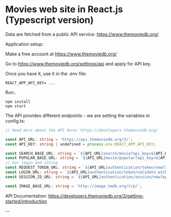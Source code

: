# Movies web site in React.js (Typescript version)

Data are fetched from a public API service: https://www.themoviedb.org/

Application setup:

Make a free account at https://www.themoviedb.org/

Go to https://www.themoviedb.org/settings/api
and apply for API key.

Once you have it, use it in the .env file:

```
REACT_APP_API_KEY= ...
```

Run:.

```
npm install
npm start
```

The API provides different endpoints - we are setting the variables in config.ts:
```typescript
// Read more about the API here: https://developers.themoviedb.org/

const API_URL: string = 'https://api.themoviedb.org/3/';
const API_KEY: string | undefined = process.env.REACT_APP_API_KEY;

const SEARCH_BASE_URL: string = `${API_URL}search/movie?api_key=${API_KEY}&language=en-US&query=`;
const POPULAR_BASE_URL: string = `${API_URL}movie/popular?api_key=${API_KEY}&language=en-US`;
// For login and voting
const REQUEST_TOKEN_URL: string = `${API_URL}authentication/token/new?api_key=${API_KEY}`;
const LOGIN_URL: string = `${API_URL}authentication/token/validate_with_login?api_key=${API_KEY}`;
const SESSION_ID_URL: string = `${API_URL}authentication/session/new?api_key=${API_KEY}`;

const IMAGE_BASE_URL: string = 'http://image.tmdb.org/t/p/';
```

API Documentation: https://developers.themoviedb.org/3/getting-started/introduction


--